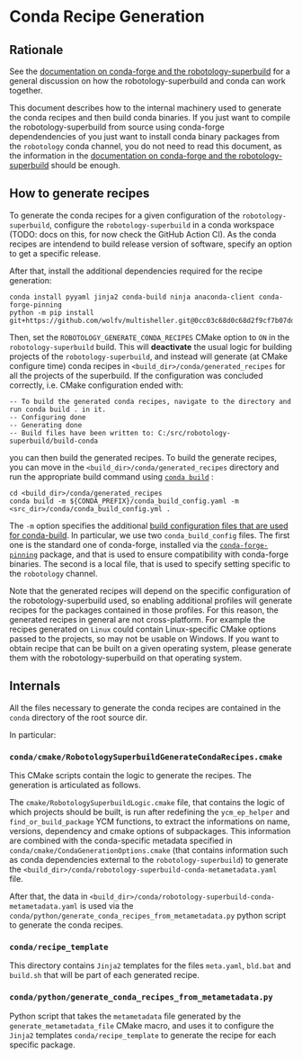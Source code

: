 Conda Recipe Generation
=======================

## Rationale

See the [documentation on conda-forge and the robotology-superbuild](conda-forge.md) for a general discussion on how the robotology-superbuild and conda can work together. 

This document describes how to the internal machinery used to generate the conda recipes and then build conda binaries. If you just want to compile the robotology-superbuild from source using conda-forge dependendencies of you just want to install conda binary packages from the `robotology` conda channel, you do not need to read this document, as the information in the [documentation on conda-forge and the robotology-superbuild](conda-forge.md) should be enough.

## How to generate recipes

To generate the conda recipes for a given configuration of the `robotology-superbuild`, configure the `robotology-superbuild` in a conda workspace (TODO: docs on this, for now check the GitHub Action CI). As the conda recipes are intendend to build release version of software, specify an option to get a specific release.

After that, install the additional dependencies required for the recipe generation:
~~~
conda install pyyaml jinja2 conda-build ninja anaconda-client conda-forge-pinning
python -m pip install git+https://github.com/wolfv/multisheller.git@0cc03c68d0c68d2f9cf7b07ddb68afa531419a6d
~~~

Then, set the `ROBOTOLOGY_GENERATE_CONDA_RECIPES` CMake option to `ON` in the `robotology-superbuild` build. This will **deactivate** the usual logic
for building projects of the `robotology-superbuild`, and instead will generate (at CMake configure time) conda recipes in `<build_dir>/conda/generated_recipes` for all the projects of the superbuild. If the configuration was concluded correctly, i.e. CMake configuration ended with:
~~~
-- To build the generated conda recipes, navigate to the directory and run conda build . in it.
-- Configuring done
-- Generating done
-- Build files have been written to: C:/src/robotology-superbuild/build-conda
~~~
you can then build the generated recipes. To build the generate recipes, you can move in the `<build_dir>/conda/generated_recipes` directory and run the appropriate build command using [`conda build`](https://github.com/conda/conda-build) :
~~~
cd <build_dir>/conda/generated_recipes
conda build -m ${CONDA_PREFIX}/conda_build_config.yaml -m <src_dir>/conda/conda_build_config.yml .
~~~
The `-m` option specifies the additional [build configuration files that are used for conda-build](https://docs.conda.io/projects/conda-build/en/latest/resources/variants.html#creating-conda-build-variant-config-files). In particular, we use two `conda_build_config` files. 
The first one is the standard one of conda-forge, installed via the [`conda-forge-pinning`](https://github.com/conda-forge/conda-forge-pinning-feedstock) package,
and that is used to ensure compatibility with conda-forge binaries. The second is a local file, that is used to specify setting specific to the `robotology` channel.


Note that the generated recipes will depend on the specific configuration of the robotology-superbuild used, so enabling additional profiles will generate recipes
for the packages contained in those profiles. For this reason, the generated recipes in general are not cross-platform. For example the recipes generated on `Linux` could contain Linux-specific CMake options passed to the projects, so may not be usable on Windows.
If you want to obtain recipe that can be built on a given operating system, please generate them with the robotology-superbuild on that operating system.

## Internals

All the files necessary to generate the conda recipes are contained in the `conda` directory of the root source dir.

In particular:

### `conda/cmake/RobotologySuperbuildGenerateCondaRecipes.cmake`
This CMake scripts contain the logic to generate the recipes. The generation is articulated as follows.

The `cmake/RobotologySuperbuildLogic.cmake` file, that contains the logic of which projects should be built,
is run after redefining the `ycm_ep_helper` and `find_or_build_package` YCM functions, to extract the informations on name,
versions, dependency and cmake options of subpackages. This information are combined with the conda-specific metadata specified
in `conda/cmake/CondaGenerationOptions.cmake` (that contains information such as conda dependencies external to the `robotology-superbuild`)
to generate the `<build_dir>/conda/robotology-superbuild-conda-metametadata.yaml` file.

After that, the data in `<build_dir>/conda/robotology-superbuild-conda-metametadata.yaml` is used via the `conda/python/generate_conda_recipes_from_metametadata.py`
python script to generate the conda recipes.

### `conda/recipe_template`

This directory contains `Jinja2` templates for the files `meta.yaml`, `bld.bat` and `build.sh` that will be part of each generated recipe.

### `conda/python/generate_conda_recipes_from_metametadata.py`

Python script that takes the `metametadata` file generated by the `generate_metametadata_file` CMake macro, and uses it to configure the
`Jinja2` templates `conda/recipe_template` to generate the recipe for each specific package.
